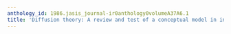 ```yaml
---
anthology_id: 1986.jasis_journal-ir0anthology0volumeA37A6.1
title: 'Diffusion theory: A review and test of a conceptual model in information diffusion'
---
```

